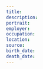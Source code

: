 ```yaml
---
title: 
description: 
portrait: 
employer: 
occupation: 
location: 
source: 
birth_date: 
death_date: 
---
```


